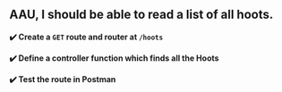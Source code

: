## AAU, I should be able to read a list of all hoots.

**✔️ Create a `GET` route and router at `/hoots`**

**✔️ Define a controller function which finds all the Hoots**

**✔️ Test the route in Postman**
